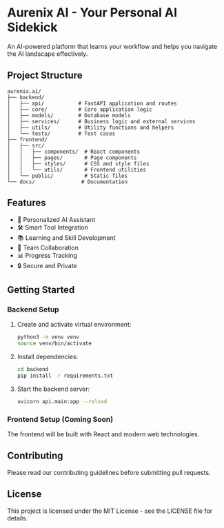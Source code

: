 # Aurenix AI - Your Personal AI Sidekick

An AI-powered platform that learns your workflow and helps you navigate the AI landscape effectively.

## Project Structure

```
aurenix.ai/
├── backend/
│   ├── api/           # FastAPI application and routes
│   ├── core/          # Core application logic
│   ├── models/        # Database models
│   ├── services/      # Business logic and external services
│   ├── utils/         # Utility functions and helpers
│   └── tests/         # Test cases
├── frontend/
│   ├── src/
│   │   ├── components/  # React components
│   │   ├── pages/       # Page components
│   │   ├── styles/      # CSS and style files
│   │   └── utils/       # Frontend utilities
│   └── public/          # Static files
└── docs/               # Documentation
```

## Features

- 🧠 Personalized AI Assistant
- 🛠️ Smart Tool Integration
- 📚 Learning and Skill Development
- 🤝 Team Collaboration
- 📊 Progress Tracking
- 🔒 Secure and Private

## Getting Started

### Backend Setup

1. Create and activate virtual environment:
   ```bash
   python3 -m venv venv
   source venv/bin/activate
   ```

2. Install dependencies:
   ```bash
   cd backend
   pip install -r requirements.txt
   ```

3. Start the backend server:
   ```bash
   uvicorn api.main:app --reload
   ```

### Frontend Setup (Coming Soon)

The frontend will be built with React and modern web technologies.

## Contributing

Please read our contributing guidelines before submitting pull requests.

## License

This project is licensed under the MIT License - see the LICENSE file for details.